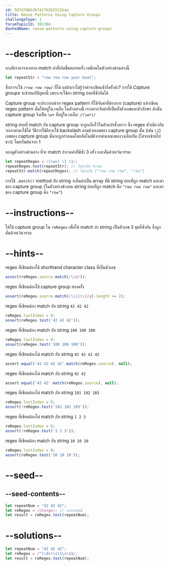 ```yaml
---
id: 587d7dbb367417b2b2512baa
title: Reuse Patterns Using Capture Groups
challengeType: 1
forumTopicId: 301364
dashedName: reuse-patterns-using-capture-groups
---
```


# --description--

บางทีเราอาจจะอยาก match คำที่เกิดขึ้นหลายครั้ง เหมือนในตัวอย่างด้านล่างนี้ 

```js
let repeatStr = "row row row your boat";
```

ซึ่งเราจะใช้ `/row row row/` ก็ได้ แต่ถ้าเราไม่รู้ว่าคำจะเขียนซ้ำกี่ครั้งล่ะ?
การใช้ <dfn>Capture groups</dfn> จะช่วยแก้ปัญหานี้ เพราะจะใช้หา string ย่อยที่ซ้ำกันได้

Capture group จะประกอบด้วย regex pattern ที่ใช้จับค่าที่ต้องการ (capture) แล้วเขียน regex pattern นั้นให้อยู่ในวงเล็บ ในตัวอย่างนี้ เราอยากจับคำที่เป็นทั้งตัวเลขและตัวอักษร ดังนั้น capture group จึงเป็น `\w+` ที่อยู่ในวงเล็บ: `/(\w+)/`

string ย่อยที่ match กับ capture group จะถูกเก็บไว้ในตัวแปรชั่วคราว ซึ่ง regex ตัวเดียวกันจะเอาค่ามาใช้ได้ วิธีการใช้คือจะใช้ backslash ตามด้วยเลขของ capture group นั้น (เช่น `\1`) 
เลขของ capture group นั้นจะถูกกำหนดโดยอัตโนมัติจากตำแหน่งของวงเล็บเปิด (ไล่จากซ้ายไปขวา) โดยเริ่มต้นจาก 1

ลองดูตัวอย่างด้านล่าง ที่จะ match ถ้าเจอคำที่มีซ้ำ 3 ครั้ง และคั่นด้วยเว้นวรรค:

```js
let repeatRegex = /(\w+) \1 \1/;
repeatRegex.test(repeatStr); // ได้ค่าเป็น true
repeatStr.match(repeatRegex); // ได้ค่าเป็น ["row row row", "row"]
```

การใช้ `.match()` method กับ string จะคืนค่าเป็น array ที่มี string ย่อยที่ถูก match และค่าของ capture group (ในตัวอย่างข้างบน string ย่อยที่ถูก match คือ `"row row row"` และค่าของ capture group คือ `"row"`)


# --instructions--

ให้ใช้ capture group ใน `reRegex` เพื่อให้ match ถ้า string เป็นตัวเลข 3 ชุดที่ซ้ำกัน ซึ่งถูกคั่นด้วยเว้นวรรค

# --hints--

regex ที่เขียนต้องใช้ shorthand character class ที่เป็นตัวเลข

```js
assert(reRegex.source.match(/\\d/));
```

regex ที่เขียนต้องใช้ capture group สองครั้ง

```js
assert(reRegex.source.match(/\\1|\\2/g).length >= 2);
```

regex ที่เขียนต้อง match กับ string `42 42 42`

```js
reRegex.lastIndex = 0;
assert(reRegex.test('42 42 42'));
```

regex ที่เขียนต้อง match กับ string `100 100 100`

```js
reRegex.lastIndex = 0;
assert(reRegex.test('100 100 100'));
```

regex ที่เขียนต้องไม่ match กับ string `42 42 42 42`

```js
assert.equal('42 42 42 42'.match(reRegex.source), null);
```

regex ที่เขียนต้องไม่ match กับ string `42 42`

```js
assert.equal('42 42'.match(reRegex.source), null);
```

regex ที่เขียนต้องไม่ match กับ string `101 102 103`

```js
reRegex.lastIndex = 0;
assert(!reRegex.test('101 102 103'));
```

regex ที่เขียนต้องไม่ match กับ string `1 2 3`

```js
reRegex.lastIndex = 0;
assert(!reRegex.test('1 2 3'));
```

regex ที่เขียนต้อง match กับ string `10 10 10`

```js
reRegex.lastIndex = 0;
assert(reRegex.test('10 10 10'));
```

# --seed--

## --seed-contents--

```js
let repeatNum = "42 42 42";
let reRegex = /change/; // แก้บรรทัดนี้
let result = reRegex.test(repeatNum);
```

# --solutions--

```js
let repeatNum = "42 42 42";
let reRegex = /^(\d+)\s\1\s\1$/;
let result = reRegex.test(repeatNum);
```
